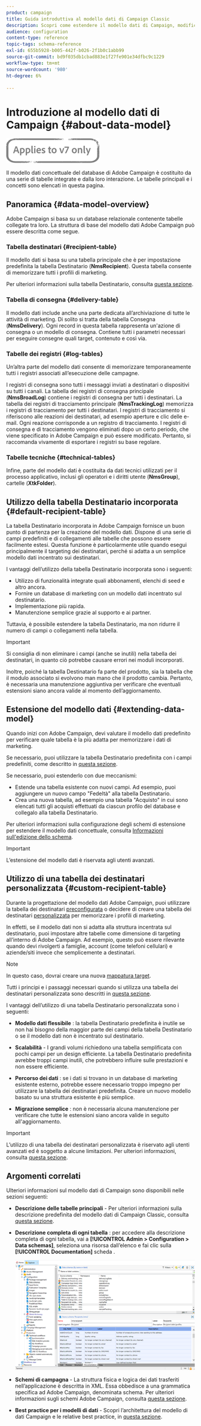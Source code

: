```yaml
---
product: campaign
title: Guida introduttiva al modello dati di Campaign Classic
description: Scopri come estendere il modello dati di Campaign, modificare gli schemi, utilizzare le API e altro ancora
audience: configuration
content-type: reference
topic-tags: schema-reference
exl-id: 655b5928-b005-442f-b026-2f1b0c1abb99
source-git-commit: bd9f035db1cbad883e1f27fe901e34dfbc9c1229
workflow-type: tm+mt
source-wordcount: '980'
ht-degree: 6%

---
```


# Introduzione al modello dati di Campaign {#about-data-model}

![](../../assets/v7-only.svg)

Il modello dati concettuale del database di Adobe Campaign è costituito da una serie di tabelle integrate e dalla loro interazione. Le tabelle principali e i concetti sono elencati in questa pagina.

## Panoramica {#data-model-overview}

Adobe Campaign si basa su un database relazionale contenente tabelle collegate tra loro. La struttura di base del modello dati Adobe Campaign può essere descritta come segue.

### Tabella destinatari {#recipient-table}

Il modello dati si basa su una tabella principale che è per impostazione predefinita la tabella Destinatario (**NmsRecipient**). Questa tabella consente di memorizzare tutti i profili di marketing.

Per ulteriori informazioni sulla tabella Destinatario, consulta [questa sezione](#default-recipient-table).

### Tabella di consegna {#delivery-table}

Il modello dati include anche una parte dedicata all’archiviazione di tutte le attività di marketing. Di solito si tratta della tabella Consegna (**NmsDelivery**). Ogni record in questa tabella rappresenta un&#39;azione di consegna o un modello di consegna. Contiene tutti i parametri necessari per eseguire consegne quali target, contenuto e così via.

### Tabelle dei registri {#log-tables}

Un’altra parte del modello dati consente di memorizzare temporaneamente tutti i registri associati all’esecuzione delle campagne.

I registri di consegna sono tutti i messaggi inviati a destinatari o dispositivi su tutti i canali. La tabella dei registri di consegna principale (**NmsBroadLog**) contiene i registri di consegna per tutti i destinatari.
La tabella dei registri di tracciamento principale (**NmsTrackingLog**) memorizza i registri di tracciamento per tutti i destinatari. I registri di tracciamento si riferiscono alle reazioni dei destinatari, ad esempio aperture e clic delle e-mail. Ogni reazione corrisponde a un registro di tracciamento.
I registri di consegna e di tracciamento vengono eliminati dopo un certo periodo, che viene specificato in Adobe Campaign e può essere modificato. Pertanto, si raccomanda vivamente di esportare i registri su base regolare.

### Tabelle tecniche {#technical-tables}

Infine, parte del modello dati è costituita da dati tecnici utilizzati per il processo applicativo, inclusi gli operatori e i diritti utente (**NmsGroup**), cartelle (**XtkFolder**).

## Utilizzo della tabella Destinatario incorporata {#default-recipient-table}

La tabella Destinatario incorporata in Adobe Campaign fornisce un buon punto di partenza per la creazione del modello dati. Dispone di una serie di campi predefiniti e di collegamenti alle tabelle che possono essere facilmente estesi. Questa funzione è particolarmente utile quando esegui principalmente il targeting dei destinatari, perché si adatta a un semplice modello dati incentrato sui destinatari.

I vantaggi dell’utilizzo della tabella Destinatario incorporata sono i seguenti:

* Utilizzo di funzionalità integrate quali abbonamenti, elenchi di seed e altro ancora.
* Fornire un database di marketing con un modello dati incentrato sul destinatario.
* Implementazione più rapida.
* Manutenzione semplice grazie al supporto e ai partner.

Tuttavia, è possibile estendere la tabella Destinatario, ma non ridurre il numero di campi o collegamenti nella tabella.

>[!IMPORTANT]
>
>Si consiglia di non eliminare i campi (anche se inutili) nella tabella dei destinatari, in quanto ciò potrebbe causare errori nei moduli incorporati.

Inoltre, poiché la tabella Destinatario fa parte del prodotto, sia la tabella che il modulo associato si evolvono man mano che il prodotto cambia. Pertanto, è necessaria una manutenzione aggiuntiva per verificare che eventuali estensioni siano ancora valide al momento dell’aggiornamento.

## Estensione del modello dati {#extending-data-model}

Quando inizi con Adobe Campaign, devi valutare il modello dati predefinito per verificare quale tabella è la più adatta per memorizzare i dati di marketing.

Se necessario, puoi utilizzare la tabella Destinatario predefinita con i campi predefiniti, come descritto in [questa sezione](#default-recipient-table).

Se necessario, puoi estenderlo con due meccanismi:

* Estende una tabella esistente con nuovi campi. Ad esempio, puoi aggiungere un nuovo campo &quot;Fedeltà&quot; alla tabella Destinatario.
* Crea una nuova tabella, ad esempio una tabella &quot;Acquisto&quot; in cui sono elencati tutti gli acquisti effettuati da ciascun profilo del database e collegalo alla tabella Destinatario.

Per ulteriori informazioni sulla configurazione degli schemi di estensione per estendere il modello dati concettuale, consulta [Informazioni sull&#39;edizione dello schema](../../configuration/using/about-schema-edition.md).

>[!IMPORTANT]
>
>L’estensione del modello dati è riservata agli utenti avanzati.

## Utilizzo di una tabella dei destinatari personalizzata {#custom-recipient-table}

Durante la progettazione del modello dati Adobe Campaign, puoi utilizzare la tabella dei destinatari [preconfigurata](#default-recipient-table) o decidere di creare una tabella dei destinatari [personalizzata](../../configuration/using/about-custom-recipient-table.md) per memorizzare i profili di marketing.

In effetti, se il modello dati non si adatta alla struttura incentrata sul destinatario, puoi impostare altre tabelle come dimensione di targeting all’interno di Adobe Campaign. Ad esempio, questo può essere rilevante quando devi rivolgerti a famiglie, account (come telefoni cellulari) e aziende/siti invece che semplicemente a destinatari.

>[!NOTE]
>
>In questo caso, dovrai creare una nuova [mappatura target](../../configuration/using/target-mapping.md).

Tutti i principi e i passaggi necessari quando si utilizza una tabella dei destinatari personalizzata sono descritti in [questa sezione](../../configuration/using/about-custom-recipient-table.md).

I vantaggi dell’utilizzo di una tabella Destinatario personalizzata sono i seguenti:

* **Modello dati flessibile** : la tabella Destinatario predefinita è inutile se non hai bisogno della maggior parte dei campi della tabella Destinatario o se il modello dati non è incentrato sul destinatario.

* **Scalabilità**  - I grandi volumi richiedono una tabella semplificata con pochi campi per un design efficiente. La tabella Destinatario predefinita avrebbe troppi campi inutili, che potrebbero influire sulle prestazioni e non essere efficiente.

* **Percorso dei dati** : se i dati si trovano in un database di marketing esistente esterno, potrebbe essere necessario troppo impegno per utilizzare la tabella dei destinatari predefinita. Creare un nuovo modello basato su una struttura esistente è più semplice.

* **Migrazione semplice** : non è necessaria alcuna manutenzione per verificare che tutte le estensioni siano ancora valide in seguito all&#39;aggiornamento.

>[!IMPORTANT]
>
>L’utilizzo di una tabella dei destinatari personalizzata è riservato agli utenti avanzati ed è soggetto a alcune limitazioni. Per ulteriori informazioni, consulta [questa sezione](../../configuration/using/about-custom-recipient-table.md).

## Argomenti correlati

Ulteriori informazioni sul modello dati di Campaign sono disponibili nelle sezioni seguenti:

* **Descrizione delle tabelle principali**  - Per ulteriori informazioni sulla descrizione predefinita del modello dati di Campaign Classic, consulta  [questa sezione](../../configuration/using/data-model-description.md).

* **Descrizione completa di ogni tabella** : per accedere alla descrizione completa di ogni tabella, vai a  **[!UICONTROL Admin > Configuration > Data schemas]**, seleziona una risorsa dall’elenco e fai clic sulla  **[!UICONTROL Documentation]** scheda .

   ![](assets/data-model_documentation-tab.png)


* **Schemi di campagna**  - La struttura fisica e logica dei dati trasferiti nell’applicazione è descritta in XML. Essa obbedisce a una grammatica specifica ad Adobe Campaign, denominata schema. Per ulteriori informazioni sugli schemi Adobe Campaign, consulta [questa sezione](../../configuration/using/about-schema-reference.md).

* **Best practice per i modelli di dati**  - Scopri l’architettura del modello di dati Campaign e le relative best practice, in  [questa sezione](../../configuration/using/data-model-best-practices.md#data-model-architecture).
